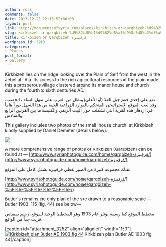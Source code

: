 ```yaml
---
author: ross
comments: false
date: 2013-12-21 22:15:52+00:00
layout: post
link: http://monumentsofsyria.com/places/kirkbizeh-or-qarqbizeh-%d9%82%d8%b1%d9%82%d8%a8%d9%8a%d8%b2%d8%a9/
slug: kirkbizeh-or-qarqbizeh-%d9%82%d8%b1%d9%82%d8%a8%d9%8a%d8%b2%d8%a9
title: Kirkbizeh or Qarqbizeh قرقبيزه
wordpress_id: 3210
categories:
- Places
post_format:
- Gallery
---
```


Kirkbizeh lies on the ridge looking over the Plain of Self from the west in the Jebel al-`Ala. Its access to the rich agricultural resources of the plain made this a prosperous village clustered around its manor house and church during the fourth to sixth centuries AD.


تقع على إحدى قمم جبل العلا (أو الأعلى) وتطل من الغرب على سهل السلف الخصب، وقد لعب الموقع الإستراتيجي المتحكم بالموارد الزراعية الغنية من هذا السهل دوراً هاماً في ازدهار هذه القرية التي تشكلت حول البيت الريفي والكنيسة ما بين القرنين الرابع والسادس.


This gallery includes two photos of the small 'house church' at Kirkbizeh kindly supplied by Daniel Demeter (details below).

![](http://monumentsofsyria.com/nextgen-attach_to_post/preview/id--3219)

A more comprehensive range of photos of Kirkbizeh (Qarabizeh) can be found at — [http://www.syriaphotoguide.com/home/qarqbizeh-قرقبيزة/](http://www.syriaphotoguide.com/home/qarqbizeh-قرقبيزة/)


هناك مجموعة كبيرة من الصور تغطي قرقبيزه بشكل كامل على الموقع:




[http://www.syriaphotoguide.com/home/qarqbizeh-قرقبيزة/](http://www.syriaphotoguide.com/home/qarqbizeh-%5F%5F%5F%5F%5F%5F%5F/)


Butler's remains the only plan of the site drawn to a reasonable scale — Butler 1903: 115 (fig. 44) see below—


مخطط الموقع كما رسمه بوتلر عام 1903 وهو المخطط الوحيد للموقع، رسم بمقياس قريب جداً من الواقع.




[caption id="attachment_3252" align="alignleft" width="150"][![Kirkbizeh plan Butler AE 1903 fig 44](http://monumentsofsyria.com/wp/wp-content/uploads/Kirkbizeh-plan-Butler-AE-1903-fig-44-150x150.jpg)](http://monumentsofsyria.com/wp/wp-content/uploads/Kirkbizeh-plan-Butler-AE-1903-fig-44.jpg) Kirkbizeh plan Butler AE 1903 fig 44[/caption]












